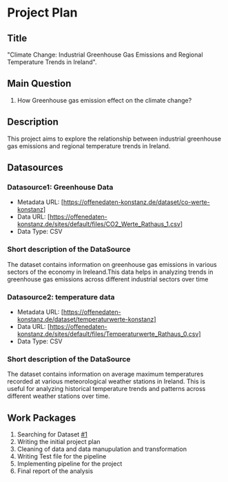 # Project Plan

## Title
<!-- Give your project a short title. -->
"Climate Change: Industrial Greenhouse Gas Emissions and Regional Temperature Trends in Ireland".

## Main Question

<!-- Think about one main question you want to answer based on the data. -->
1. How Greenhouse gas emission effect on the climate change?

## Description

<!-- Describe your data science project in max. 200 words. Consider writing about why and how you attempt it. -->
This project aims to explore the relationship between industrial greenhouse gas emissions and regional temperature trends in Ireland.

## Datasources

<!-- Describe each datasources you plan to use in a section. Use the prefic "DatasourceX" where X is the id of the datasource. -->

### Datasource1: Greenhouse Data
* Metadata URL: [https://offenedaten-konstanz.de/dataset/co-werte-konstanz]
* Data URL: [https://offenedaten-konstanz.de/sites/default/files/CO2_Werte_Rathaus_1.csv]
* Data Type: CSV
 ### Short description of the DataSource
 The dataset contains information on greenhouse gas emissions in various sectors of the economy in Ireleand.This data 
 helps in analyzing trends in greenhouse gas emissions across different industrial sectors over time
### Datasource2: temperature data
* Metadata URL: [https://offenedaten-konstanz.de/dataset/temperaturwerte-konstanz]
* Data URL: [https://offenedaten-konstanz.de/sites/default/files/Temperaturwerte_Rathaus_0.csv]
* Data Type: CSV
### Short description of the DataSource
The dataset contains information on average maximum temperatures recorded at various meteorological weather stations in Ireland. This is useful for analyzing historical temperature trends and patterns across different weather stations over time. 

## Work Packages

<!-- List of work packages ordered sequentially, each pointing to an issue with more details. -->

1. Searching for Dataset [#1][i1]
2. Writing the initial project plan
3. Cleaning of data and data manupulation and transformation
4. Writing Test file for the pipeline
5. Implementing pipeline for the project
6. Final report of the analysis

[i1]: https://github.com/jvalue/made-template/issues/1
